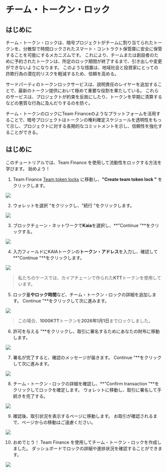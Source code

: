 # チーム・トークン・ロック

## はじめに

チーム・トークン・ロックは、暗号プロジェクトがチームに割り当てられたトークンを、分散型で時間ロックされたスマート・コントラクト保管庫に安全に保管することを可能にするメカニズムです。 これにより、チームまたは創設者のために予約されたトークンは、所定のロック期間が終了するまで、引き出しや変更ができないようになります。 このような措置は、地域社会と投資家にとっての詐欺行為の潜在的リスクを軽減するため、信頼を高める。

サードパーティのトークンロックサービスは、説明責任のレイヤーを追加することで、最新のトークン提供において極めて重要な役割を果たしている。 これらのサービスは、プロジェクトが約束を反故にしたり、トークンを早期に清算するなどの悪質な行為に及んだりするのを防ぐ。

チーム・トークンのロックにTeam Financeのようなプラットフォームを活用することで、暗号プロジェクトはトークンの権利確定スケジュールを透明性をもって示し、プロジェクトに対する長期的なコミットメントを示し、信頼性を強化することができる。

## はじめに

このチュートリアルでは、Team Finance を使用して流動性をロックする方法を学びます。 始めよう！

1. Team Finance [Team token locks](https://team.finance/team-token-locks) に移動し、**"Create team token lock "** をクリックします。

![](/img/build/tools/token-management/team-token-locks/ttl-step-1.jpeg)

2. ウォレットを選択 "をクリックし、"続行 "をクリックします。

![](/img/build/tools/token-management/team-token-locks/ttl-step-2.jpeg)

3. ブロックチェーン・ネットワークで**Kaia**を選択し、\*\*"Continue "\*\*をクリックする。

![](/img/build/tools/token-management/team-token-locks/ttl-step-3.jpeg)

4. 入力フィールドにKAIAトークンの**トークン・アドレス**を入力し、確認して\*\*"Continue "\*\*をクリックします。

![](/img/build/tools/token-management/team-token-locks/ttl-step-4.jpeg)

> 私たちのケースでは、カイアチェーンで作られた**KTT**トークンを使用しています。

5. ロック量**やロック時間**など、チーム・トークン・ロックの詳細を追加します。 Continue "\*\*をクリックして次に進みます。

![](/img/build/tools/token-management/team-token-locks/ttl-step-5.jpeg)

> この場合、**1000KTT**トークンを**2026年1月1日**までロックしました。

6. 許可を与える "\*\*をクリックし、取引に署名するためにあなたの財布に移動します。

![](/img/build/tools/token-management/team-token-locks/ttl-step-6.jpeg)

7. 署名が完了すると、確認のメッセージが届きます。 Continue "\*\*をクリックして次に進みます。

![](/img/build/tools/token-management/team-token-locks/ttl-step-7.jpeg)

8. チーム・トークン・ロックの詳細を確認し、\*\*"Confirm transaction "\*\*をクリックしてロックを確定します。 ウォレットに移動し、取引に署名して手続きを完了する。

![](/img/build/tools/token-management/team-token-locks/ttl-step-8.jpeg)

9. 確認後、取引状況を表示するページに移動します。 お取引が確認されるまで、ページからの移動はご遠慮ください。

![](/img/build/tools/token-management/team-token-locks/ttl-step-9.jpeg)

10. おめでとう！ Team Finance を使用してチーム・トークン・ロックを作成しました。 ダッシュボードでロックの詳細や進捗状況を確認することができます。

![](/img/build/tools/token-management/team-token-locks/ttl-step-10.jpeg)

